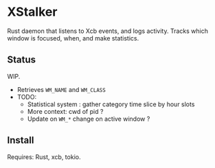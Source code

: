 XStalker
========

Rust daemon that listens to Xcb events, and logs activity.
Tracks which window is focused, when, and make statistics.

Status
------

WIP.
* Retrieves `WM_NAME` and `WM_CLASS`
* TODO:
	* Statistical system : gather category time slice by hour slots
	* More context: cwd of pid ?
	* Update on `WM_*` change on active window ?

Install
-------

Requires: Rust, xcb, tokio.

